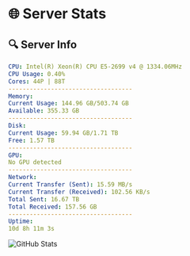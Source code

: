 # 🌐 Server Stats
## 🔍 Server Info
```yaml
CPU: Intel(R) Xeon(R) CPU E5-2699 v4 @ 1334.06MHz
CPU Usage: 0.40%
Cores: 44P | 88T
-----------------------------------
Memory:
Current Usage: 144.96 GB/503.74 GB
Available: 355.33 GB
-----------------------------------
Disk:
Current Usage: 59.94 GB/1.71 TB
Free: 1.57 TB
-----------------------------------
GPU:
No GPU detected
-----------------------------------
Network:
Current Transfer (Sent): 15.59 MB/s
Current Transfer (Received): 102.56 KB/s
Total Sent: 16.67 TB
Total Received: 157.56 GB
-----------------------------------
Uptime:
10d 8h 11m 3s
```
![GitHub Stats](https://img.shields.io/badge/Updated-2025-03-18_05:33:52-blue)